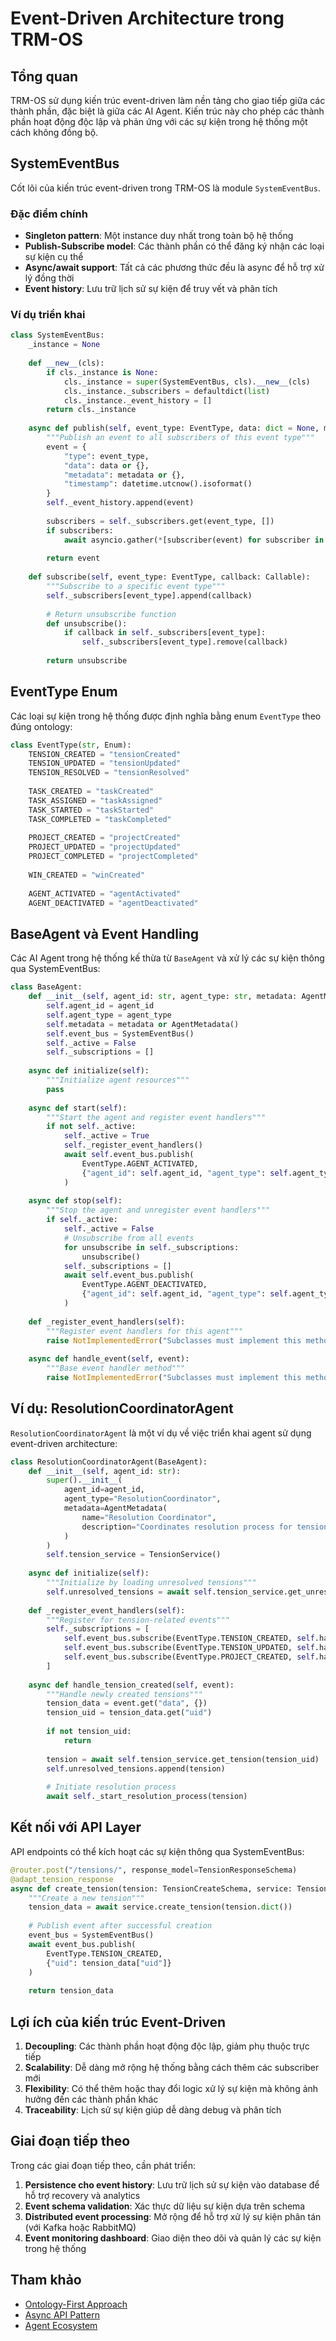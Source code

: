 # Event-Driven Architecture trong TRM-OS

## Tổng quan

TRM-OS sử dụng kiến trúc event-driven làm nền tảng cho giao tiếp giữa các thành phần, đặc biệt là giữa các AI Agent. Kiến trúc này cho phép các thành phần hoạt động độc lập và phản ứng với các sự kiện trong hệ thống một cách không đồng bộ.

## SystemEventBus

Cốt lõi của kiến trúc event-driven trong TRM-OS là module `SystemEventBus`.

### Đặc điểm chính

- **Singleton pattern**: Một instance duy nhất trong toàn bộ hệ thống
- **Publish-Subscribe model**: Các thành phần có thể đăng ký nhận các loại sự kiện cụ thể
- **Async/await support**: Tất cả các phương thức đều là async để hỗ trợ xử lý đồng thời
- **Event history**: Lưu trữ lịch sử sự kiện để truy vết và phân tích

### Ví dụ triển khai

```python
class SystemEventBus:
    _instance = None
    
    def __new__(cls):
        if cls._instance is None:
            cls._instance = super(SystemEventBus, cls).__new__(cls)
            cls._instance._subscribers = defaultdict(list)
            cls._instance._event_history = []
        return cls._instance
    
    async def publish(self, event_type: EventType, data: dict = None, metadata: dict = None):
        """Publish an event to all subscribers of this event type"""
        event = {
            "type": event_type,
            "data": data or {},
            "metadata": metadata or {},
            "timestamp": datetime.utcnow().isoformat()
        }
        self._event_history.append(event)
        
        subscribers = self._subscribers.get(event_type, [])
        if subscribers:
            await asyncio.gather(*[subscriber(event) for subscriber in subscribers])
        
        return event
    
    def subscribe(self, event_type: EventType, callback: Callable):
        """Subscribe to a specific event type"""
        self._subscribers[event_type].append(callback)
        
        # Return unsubscribe function
        def unsubscribe():
            if callback in self._subscribers[event_type]:
                self._subscribers[event_type].remove(callback)
        
        return unsubscribe
```

## EventType Enum

Các loại sự kiện trong hệ thống được định nghĩa bằng enum `EventType` theo đúng ontology:

```python
class EventType(str, Enum):
    TENSION_CREATED = "tensionCreated"
    TENSION_UPDATED = "tensionUpdated"
    TENSION_RESOLVED = "tensionResolved"
    
    TASK_CREATED = "taskCreated"
    TASK_ASSIGNED = "taskAssigned"
    TASK_STARTED = "taskStarted"
    TASK_COMPLETED = "taskCompleted"
    
    PROJECT_CREATED = "projectCreated"
    PROJECT_UPDATED = "projectUpdated"
    PROJECT_COMPLETED = "projectCompleted"
    
    WIN_CREATED = "winCreated"
    
    AGENT_ACTIVATED = "agentActivated"
    AGENT_DEACTIVATED = "agentDeactivated"
```

## BaseAgent và Event Handling

Các AI Agent trong hệ thống kế thừa từ `BaseAgent` và xử lý các sự kiện thông qua SystemEventBus:

```python
class BaseAgent:
    def __init__(self, agent_id: str, agent_type: str, metadata: AgentMetadata = None):
        self.agent_id = agent_id
        self.agent_type = agent_type
        self.metadata = metadata or AgentMetadata()
        self.event_bus = SystemEventBus()
        self._active = False
        self._subscriptions = []
    
    async def initialize(self):
        """Initialize agent resources"""
        pass
    
    async def start(self):
        """Start the agent and register event handlers"""
        if not self._active:
            self._active = True
            self._register_event_handlers()
            await self.event_bus.publish(
                EventType.AGENT_ACTIVATED,
                {"agent_id": self.agent_id, "agent_type": self.agent_type}
            )
    
    async def stop(self):
        """Stop the agent and unregister event handlers"""
        if self._active:
            self._active = False
            # Unsubscribe from all events
            for unsubscribe in self._subscriptions:
                unsubscribe()
            self._subscriptions = []
            await self.event_bus.publish(
                EventType.AGENT_DEACTIVATED,
                {"agent_id": self.agent_id, "agent_type": self.agent_type}
            )
    
    def _register_event_handlers(self):
        """Register event handlers for this agent"""
        raise NotImplementedError("Subclasses must implement this method")
    
    async def handle_event(self, event):
        """Base event handler method"""
        raise NotImplementedError("Subclasses must implement this method")
```

## Ví dụ: ResolutionCoordinatorAgent

`ResolutionCoordinatorAgent` là một ví dụ về việc triển khai agent sử dụng event-driven architecture:

```python
class ResolutionCoordinatorAgent(BaseAgent):
    def __init__(self, agent_id: str):
        super().__init__(
            agent_id=agent_id,
            agent_type="ResolutionCoordinator",
            metadata=AgentMetadata(
                name="Resolution Coordinator",
                description="Coordinates resolution process for tensions"
            )
        )
        self.tension_service = TensionService()
    
    async def initialize(self):
        """Initialize by loading unresolved tensions"""
        self.unresolved_tensions = await self.tension_service.get_unresolved_tensions()
    
    def _register_event_handlers(self):
        """Register for tension-related events"""
        self._subscriptions = [
            self.event_bus.subscribe(EventType.TENSION_CREATED, self.handle_tension_created),
            self.event_bus.subscribe(EventType.TENSION_UPDATED, self.handle_tension_updated),
            self.event_bus.subscribe(EventType.PROJECT_CREATED, self.handle_project_created)
        ]
    
    async def handle_tension_created(self, event):
        """Handle newly created tensions"""
        tension_data = event.get("data", {})
        tension_uid = tension_data.get("uid")
        
        if not tension_uid:
            return
        
        tension = await self.tension_service.get_tension(tension_uid)
        self.unresolved_tensions.append(tension)
        
        # Initiate resolution process
        await self._start_resolution_process(tension)
```

## Kết nối với API Layer

API endpoints có thể kích hoạt các sự kiện thông qua SystemEventBus:

```python
@router.post("/tensions/", response_model=TensionResponseSchema)
@adapt_tension_response
async def create_tension(tension: TensionCreateSchema, service: TensionService = Depends(get_tension_service)):
    """Create a new tension"""
    tension_data = await service.create_tension(tension.dict())
    
    # Publish event after successful creation
    event_bus = SystemEventBus()
    await event_bus.publish(
        EventType.TENSION_CREATED,
        {"uid": tension_data["uid"]}
    )
    
    return tension_data
```

## Lợi ích của kiến trúc Event-Driven

1. **Decoupling**: Các thành phần hoạt động độc lập, giảm phụ thuộc trực tiếp
2. **Scalability**: Dễ dàng mở rộng hệ thống bằng cách thêm các subscriber mới
3. **Flexibility**: Có thể thêm hoặc thay đổi logic xử lý sự kiện mà không ảnh hưởng đến các thành phần khác
4. **Traceability**: Lịch sử sự kiện giúp dễ dàng debug và phân tích

## Giai đoạn tiếp theo

Trong các giai đoạn tiếp theo, cần phát triển:

1. **Persistence cho event history**: Lưu trữ lịch sử sự kiện vào database để hỗ trợ recovery và analytics
2. **Event schema validation**: Xác thực dữ liệu sự kiện dựa trên schema
3. **Distributed event processing**: Mở rộng để hỗ trợ xử lý sự kiện phân tán (với Kafka hoặc RabbitMQ)
4. **Event monitoring dashboard**: Giao diện theo dõi và quản lý các sự kiện trong hệ thống

## Tham khảo

- [Ontology-First Approach](./ontology-first-approach.md)
- [Async API Pattern](../technical-decisions/async-api-pattern.md)
- [Agent Ecosystem](../roadmap/phase-2-agent-ecosystem.md)
